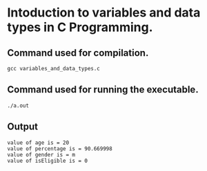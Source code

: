 # Intoduction to variables and data types in C Programming.

## Command used for compilation.

```console
gcc variables_and_data_types.c
```

## Command used for running the executable.

```console
./a.out
```

## Output

```console
value of age is = 20
value of percentage is = 90.669998
value of gender is = m
value of isEligible is = 0
```
